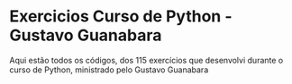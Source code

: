 # Exercicios Curso de Python - Gustavo Guanabara
Aqui estão todos os códigos, dos 115 exercícios que desenvolvi durante o curso de Python, ministrado pelo Gustavo Guanabara
